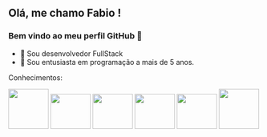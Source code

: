 ## Olá, me chamo Fabio ! 
### Bem vindo ao meu perfil GitHub 👋
 
- 👯 Sou desenvolvedor FullStack
- 🌱 Sou entusiasta em programação a mais de 5 anos.
 
Conhecimentos:
 
<div style="display: inline-block" >
<img src="https://cdn.jsdelivr.net/gh/devicons/devicon/icons/csharp/csharp-original.svg" width="80" heigth="70"  />
<img src="https://cdn.jsdelivr.net/gh/devicons/devicon/icons/dotnetcore/dotnetcore-original.svg" width="80" height="70" />
<img src="https://cdn.jsdelivr.net/gh/devicons/devicon/icons/react/react-original.svg" width="80" height="70"/>
<img src="https://cdn.jsdelivr.net/gh/devicons/devicon/icons/nextjs/nextjs-original.svg" width="80" height="70"/>
<img src="https://cdn.jsdelivr.net/gh/devicons/devicon/icons/typescript/typescript-original.svg"  width="80" height="70"/>
<img src="https://cdn.jsdelivr.net/gh/devicons/devicon/icons/oracle/oracle-original.svg" width="80" heigth="70" />
</div>
